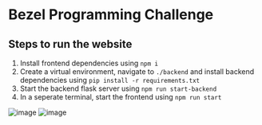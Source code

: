 # Bezel Programming Challenge

## Steps to run the website

1. Install frontend dependencies using `npm i`
2. Create a virtual environment, navigate to `./backend` and install backend dependencies using `pip install -r requirements.txt`
3. Start the backend flask server using `npm run start-backend`
4. In a seperate terminal, start the frontend using `npm run start` 

![image](https://user-images.githubusercontent.com/28645536/236274906-9ea0df78-97b8-4dcc-903d-c6587a55bb80.png)
![image](https://user-images.githubusercontent.com/28645536/236275014-00cb6b11-f763-402b-a624-eb6f2e824529.png)

